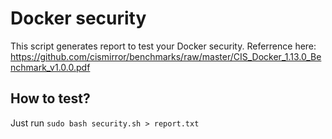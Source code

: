 # Docker security
This script generates report to test your Docker security.
Referrence here:
https://github.com/cismirror/benchmarks/raw/master/CIS_Docker_1.13.0_Benchmark_v1.0.0.pdf 

## How to test?
Just run `sudo bash security.sh > report.txt`
